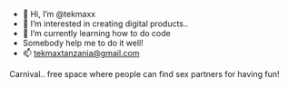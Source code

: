 - 👋 Hi, I’m @tekmaxx
- 👀 I’m interested in creating digital products..
- 🌱 I’m currently learning how to do code
- Somebody help me to do it well!
- 📫 tekmaxtanzania@gmail.com

<!---
tekmaxx/tekmaxx is a ✨ special ✨ repository because its `README.md` (this file) appears on your GitHub profile.
You can click the Preview link to take a look at your changes.
--->
Carnival.. free space where people can find sex partners for having fun!
